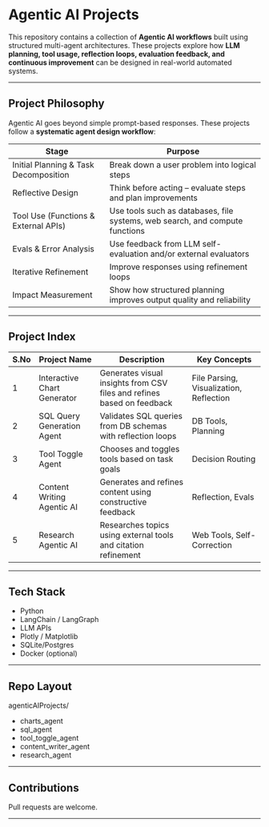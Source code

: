 # Agentic AI Projects

This repository contains a collection of **Agentic AI workflows** built using structured multi-agent architectures. These projects explore how **LLM planning, tool usage, reflection loops, evaluation feedback, and continuous improvement** can be designed in real-world automated systems.

---

## Project Philosophy

Agentic AI goes beyond simple prompt-based responses. These projects follow a **systematic agent design workflow**:

Stage | Purpose
----- | --------
Initial Planning & Task Decomposition | Break down a user problem into logical steps
Reflective Design | Think before acting – evaluate steps and plan improvements
Tool Use (Functions & External APIs) | Use tools such as databases, file systems, web search, and compute functions
Evals & Error Analysis | Use feedback from LLM self-evaluation and/or external evaluators
Iterative Refinement | Improve responses using refinement loops
Impact Measurement | Show how structured planning improves output quality and reliability

---

## Project Index

S.No | Project Name | Description | Key Concepts
---- | -------------|-------------|--------------
1 | Interactive Chart Generator | Generates visual insights from CSV files and refines based on feedback | File Parsing, Visualization, Reflection
2 | SQL Query Generation Agent | Validates SQL queries from DB schemas with reflection loops | DB Tools, Planning
3 | Tool Toggle Agent | Chooses and toggles tools based on task goals | Decision Routing
4 | Content Writing Agentic AI | Generates and refines content using constructive feedback | Reflection, Evals
5 | Research Agentic AI | Researches topics using external tools and citation refinement | Web Tools, Self-Correction

---

## Tech Stack

- Python
- LangChain / LangGraph
- LLM APIs
- Plotly / Matplotlib
- SQLite/Postgres
- Docker (optional)

---

## Repo Layout

agenticAIProjects/
- charts_agent
- sql_agent
- tool_toggle_agent
- content_writer_agent
- research_agent

---

## Contributions
Pull requests are welcome.

---